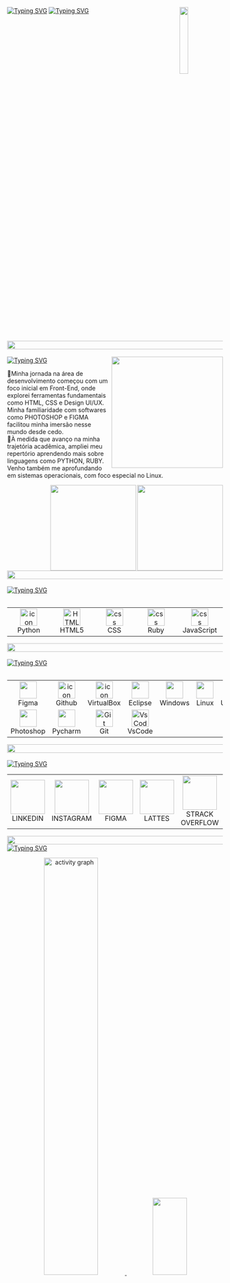 <!--Titulo & Apresentação-->
<img width="20%" align="right" src="https://github.com/JMBeling/JMBeling/assets/95389587/cba7e65e-3806-4ddf-afbe-eb8c82f6ea61">
<a href="https://git.io/typing-svg"><img src="https://readme-typing-svg.demolab.com?font=Satisfy&size=65&pause=1000&color=048EF4&random=false&width=700&height=100&lines=Ol%C3%A1%2C+sou+Jaine+Beling" alt="Typing SVG" /></a>
<a href="https://git.io/typing-svg"><img src="https://readme-typing-svg.demolab.com?font=fira+code&size=30&pause=1000&color=0482EE&random=false&width=700&lines=Desenvolvedora+Front-End;Estudante+de+Engenharia+de+Software;Ga%C3%BAcha;Desenvolvedora+Front-End" alt="Typing SVG" /></a>
<img width="1100" height="20" src="https://github.com/JMBeling/JMBeling/assets/95389587/dd4f29b1-b6ce-4f8a-a0a7-8e70e2273382">
<br>
<br>
<!--Resumo Profissional-->
<a href="https://git.io/typing-svg"><img src="https://readme-typing-svg.demolab.com?font=fira+code&size=30&pause=1000&random=false&width=700&lines=%F0%9F%9A%80Sobre+mim%3A;%F0%9F%9A%80+Resumo+Profissional%3A" alt="Typing SVG" /></a>
<img  align="right" width="260"  src="https://github.com/JMBeling/JMBeling/assets/95389587/ee4aa6e3-8c04-461c-b59f-b9a8fe8e34f1">
<p>🔹Minha jornada na área de desenvolvimento começou com um foco inicial em Front-End, onde explorei ferramentas fundamentais como HTML, CSS e Design UI/UX. Minha familiaridade com softwares como PHOTOSHOP e FIGMA facilitou minha imersão nesse mundo desde cedo.
 <br>
🔹À medida que avanço na minha trajetória acadêmica, ampliei meu repertório aprendendo mais sobre linguagens como PYTHON, RUBY. Venho também me aprofundando em sistemas operacionais, com foco especial no Linux.
 </p>
 <!--Link portfólio/currículo-->
  <a href="https://jmbeling.github.io/Portifolio_Pessoal/" target="_blank"><img  align="right" width="200"  src="https://github.com/JMBeling/JMBeling/assets/95389587/8513c691-35f1-4c92-882d-635815f4ff90"></a>
  <a href="/" target="_blank"><img  align="right" width="200"  src="https://github.com/JMBeling/JMBeling/assets/95389587/bc2b947c-dd73-4fec-aaca-e4275e039af8"></a>
  <br>
  <br>
  <br>
 <img width="1100" height="20" src="https://github.com/JMBeling/JMBeling/assets/95389587/dd4f29b1-b6ce-4f8a-a0a7-8e70e2273382">
  <br>
  <br>
  <!-- Linguagens, Frameworks e Bibliotecas-->
 <a href="https://git.io/typing-svg"><img src="https://readme-typing-svg.demolab.com?font=fira+code&size=30&pause=1000&random=false&width=900&lines=%F0%9F%9A%80+Linguagens%2C+Frameworks+e+Bibliotecas+que+utilizo%3A" alt="Typing SVG" /></a>
  <table>
    <div style="display: flex; align-items: flex-start; align: center">
    <table align="center">
      <td align="center" width="96">
        <img src="https://techstack-generator.vercel.app/python-icon.svg" alt="icon" width="40" height="40" />
        <br>Python
      </td>
   <!--<td align="center" width="96">
     <img src="https://techstack-generator.vercel.app/csharp-icon.svg" alt="icon" width="40" height="40" />
   <br>C#
       "<tr> </tr> PARA CRIAR UMA SEGUNDA LINHA"
    </td>-->
      <td align="center"  width="96">
        <img src="https://skillicons.dev/icons?i=html" width="40" height="40" alt="HTML5" />
        <br>HTML5
      </td>
      <td align="center" width="96">
        <img src="https://skillicons.dev/icons?i=css" width="40" height="40" alt="css" />
        <br>CSS
      </td>
      <td align="center" width="96">
        <img src="https://skillicons.dev/icons?i=ruby&theme=dark" width="40" height="40" alt="css" />
        <br>Ruby
      </td>
      <td align="center" width="96">
        <img src="https://cdn.jsdelivr.net/gh/devicons/devicon@latest/icons/javascript/javascript-original.svg" width="40" height="40" alt="css" />
        <br>JavaScript
      </td>
    </table>
  </table>
  <img width="1100" height="20" src="https://github.com/JMBeling/JMBeling/assets/95389587/dd4f29b1-b6ce-4f8a-a0a7-8e70e2273382">
  <br>
  <br>
   <!-- Ferramentas-->
  <a href="https://git.io/typing-svg"><img src="https://readme-typing-svg.demolab.com?font=fira+code&size=30&pause=1000&random=false&width=700&lines=%F0%9F%9A%80+Ferramentas+que+utilizo%3A" alt="Typing SVG" /></a>
  <table>
    <div style="display: flex; align-items: flex-start; align: center">
    <table align="center">
      <!--<td align="center" width="96">
       "<tr> </tr> PARA CRIAR UMA SEGUNDA LINHA"
    </td>-->
      <td align="center" width="96">
          <img src="https://skillicons.dev/icons?i=figma&theme=dark" width="40" height="40" />
          <br>Figma
        </td>
        <td align="center" width="96">
          <img src="https://techstack-generator.vercel.app/github-icon.svg" alt="icon" width="40" height="40" />
          <br>Github
        </td>
        <td align="center" width="96">
          <img src="https://github.com/JMBeling/JMBeling/assets/95389587/662b089f-545c-4ab1-a0bd-5d4da5ae4c03" alt="icon" width="40" height="40" />
          <br>VirtualBox 
        </td>
        <td align="center" width="96">
          <img src="https://skillicons.dev/icons?i=eclipse&theme=dark" width="40" height="40" />
          <br>Eclipse
        </td>
      <td align="center" width="96">
          <img src="https://skillicons.dev/icons?i=windows&theme=dark" width="40" height="40" />
          <br>Windows
        </td>
        <td align="center" width="96">
          <img src="https://skillicons.dev/icons?i=linux&theme=dark" width="40" height="40" />
          <br>Linux
        </td>
        <td align="center" width="96">
          <img src="https://skillicons.dev/icons?i=ubuntu&theme=dark" width="40" height="40" />
          <br>Ubuntu
        </td>
        </tr>
        <tr>
        <td align="center" width="96">
          <img src="https://skillicons.dev/icons?i=ps&theme=dark" width="40" height="40" />
          <br>Photoshop
        </td>
        <td align="center" width="96">
          <img src="https://skillicons.dev/icons?i=pycharm&theme=dark" width="40" height="40" />
          <br>Pycharm
        </td>
        <td align="center" width="96"> 
          <img src="https://user-images.githubusercontent.com/25181517/192108372-f71d70ac-7ae6-4c0d-8395-51d8870c2ef0.png" width="40" height="40" alt="Git" />
          <br>Git
        </td>
        <td align="center" width="96">
          <img src="https://skillicons.dev/icons?i=vscode" width="40" height="40" alt="VsCode" />
          <br>VsCode
        </td>
    </table>
  </table>
  <img width="1100" height="20" src="https://github.com/JMBeling/JMBeling/assets/95389587/dd4f29b1-b6ce-4f8a-a0a7-8e70e2273382">
  <br>
  <br>
  <!--Contato-->
  <a href="https://git.io/typing-svg"><img src="https://readme-typing-svg.demolab.com?font=fira+code&size=30&pause=1000&random=false&width=500&lines=%F0%9F%9A%80+Contato%3A" alt="Typing SVG" /></a>
  <table>
     <tr>
       <td align="center">
        <a href="https://www.linkedin.com/in/jaine-beling/" target="_blank"><img src="https://cdn.jsdelivr.net/gh/devicons/devicon@latest/icons/linkedin/linkedin-original.svg" width="80px;" /></a><br/>LINKEDIN
       </td>
       <td align="center">
        <a href="https://www.instagram.com/jm_beling/" target="_blank"><img src="https://github.com/JMBeling/JMBeling/assets/95389587/0f1b34fa-9fec-40eb-899c-a38e602bac07" width="80px;" /></a><br/>INSTAGRAM
       </td> 
       <td align="center">
        <a href="https://www.figma.com/@JMBeling" target="_blank"><img src="https://cdn.jsdelivr.net/gh/devicons/devicon@latest/icons/figma/figma-original.svg" width="80px;" /></a><br/>FIGMA
       </td> 
       <td align="center">
        <a href="https://buscatextual.cnpq.br/buscatextual/visualizacv.do?id=K1162666Y7&tokenCaptchar=03AFcWeA6DVldJjh7PW0l9fhXdlXzSzpSiAyORcPEuFI01KWQ_UFN8Tggy9KESfxsoec6My2K8ravGRXLH_Mq5lXJoRJldm3KYRvNCpgm4PBb1scttIE1b8NmykA_9ffkBZv5NYnm_ge_dk3F00tj_c31xyw0giznsxPFvk_-JO8OTpiPP90t5jOQNnsy60mnekRkNci7SS6xkVLEA4I6mUSp9yCOEH7SjiDAGTTiIruojoFN1AQv2kv6hfBOhxZxlysuGmBheS2dShQJT6knFAVojZR-AxZC5QIPF7r_zj3AXkMTD2sqvscFSppe1UI268wU7rvQLC25NsYKZiSzXv3Il4AlTADxKqKuWZkGaiTjbpBMm4JZa1iisX0YWSP9-Mfbbls6SfmufRvLI3HUZ5078_EQWcM8nNqe-aRLlIbcw4m-p-Z1gtF9dfzmnd7ltkbJbn2rs1yXgKSVyBkceFIi3VVqxhGWSbk8wumSgQAEitzLqvXPs1_oIo1zq3kGqexO9RGX3VlssQGN_ukpsvePbNNSFXKk9D2e2-GEdx_XtO2ovRC2W-WuEqqJH9CygeM8aakreEiiBH8Sr7xAd3qm2bJKin75HEhVffuZ4TKsy23cvXITpFKpJQj-n6tu81UV06HmU9ycljfDGUyrOHzMv12kQW0kXh20DQn3xy7PPakmlU8SwoZY" target="_blank"><img src="https://github.com/JMBeling/JMBeling/assets/95389587/843d691e-b19a-4264-86c0-851f79f6fa62" width="80px;" /></a><br/>LATTES
       </td>
      <td align="center">
        <a href="https://stackoverflow.com/users/25008759/jaine-beling" target="_blank"><img src="https://github.com/JMBeling/JMBeling/assets/95389587/d74b34b3-d362-4bd6-b124-74f7823e9725" width="80px;" /></a><br/>STRACK OVERFLOW
       </td> 
       <td align="center">
        <a href="https://www.skoob.com.br/usuario/1113322" target="_blank"><img src="https://github.com/JMBeling/JMBeling/assets/95389587/e5acfd7b-2077-4ed1-8f23-6534572f47e8" width="80px;" /></a><br/>SKOOB
       </td>
       <td align="center">
        <a href="https://www.behance.net/jainembeling/projects" target="_blank"><img src="https://github.com/JMBeling/JMBeling/assets/95389587/9c8a3a5c-850e-4873-a159-d85e7a015545" width="80px;" /></a><br/>BEHANCE
       </td> 
     </tr>
  </table>
  <img width="1100" height="20" src="https://github.com/JMBeling/JMBeling/assets/95389587/dd4f29b1-b6ce-4f8a-a0a7-8e70e2273382">
 <!--Gráficos-->
 <a href="https://git.io/typing-svg"><img src="https://readme-typing-svg.demolab.com?font=fira+code&size=30&pause=1000&random=false&width=500&lines=%F0%9F%9A%80+GitHub+Stats" alt="Typing SVG" /></a>
  <p align="center">
    <a href="https://github-readme-activity-graph.vercel.app/graph?username=JMBeling&theme=tokyonight&hide_border=true&hide_title=false&area=true&custom_title=Total%20contribution%20graph%20in%20all%20repo">
      <img src="https://github-readme-activity-graph.vercel.app/graph?username=JMBeling&theme=react-dark&hide_border=true&hide_title=false&area=true&custom_title=Total%20contribution%20graph%20in%20all%20repo" width="50%" alt="activity graph">
    </a>
    <a href="https://github.com/JMBeling?tab=repositories">
      <img width="40%" height="180em" src="https://github-readme-stats-eight-theta.vercel.app/api/top-langs/?username=JMBeling&theme=tokyonight&exclude_repo=KNN-Image-Classification&show_icons=true&hide_border=true&layout=compact"/>
    </a>
     <p aling="center">
    <a href="https://github.com/JMBeling?tab=repositories"><img src="https://github-readme-stats-one-bice.vercel.app/api?username=JMBeling&theme=tokyonight&show_icons=true&count_private=true&hide_border=false&role=OWNER,ORGANIZATION_MEMBER,COLLABORATOR"  width="48%"></a>  
    <a href="https://github.com/JMBeling?tab=stars"><img src="https://github-readme-streak-stats.herokuapp.com?user=JMBeling&theme=tokyonight&hide_border=false&date_format=M%20j%5B%2C%20Y%5D"  width="48%"></a>
  </p>
  </p>
  <p align="center">
    <a href="https://github.com/JMBeling/JMBeling">
       <img src="https://github-profile-trophy.vercel.app/?username=JMBeling&column=-1&theme=tokyonight&layout=compact"width="95%"/> 
  </p>
   <img width="1100" height="20" src="https://github.com/JMBeling/JMBeling/assets/95389587/dd4f29b1-b6ce-4f8a-a0a7-8e70e2273382">
   <br> 
   <br>
  <a href="https://git.io/typing-svg"><img src="https://readme-typing-svg.demolab.com?font=fira+code&size=30&pause=1000&random=false&width=500&lines=%F0%9F%9A%80+Visitantes%3A" alt="Typing SVG" /></a>
  <img src="https://profile-counter.glitch.me/JMBeling/count.svg"/>
 <img width="10%" align="right" src="https://github.com/JMBeling/JMBeling/assets/95389587/0c27b049-64d3-4d7f-b294-012165b24a24">
 <img width="10%" align="right" src="https://github.com/JMBeling/JMBeling/assets/95389587/0c27b049-64d3-4d7f-b294-012165b24a24">
 <img width="10%" align="right" src="https://github.com/JMBeling/JMBeling/assets/95389587/0c27b049-64d3-4d7f-b294-012165b24a24">
 <img width="10%" align="right" src="https://github.com/JMBeling/JMBeling/assets/95389587/0c27b049-64d3-4d7f-b294-012165b24a24">
 <img width="10%" align="right" src="https://github.com/JMBeling/JMBeling/assets/95389587/0c27b049-64d3-4d7f-b294-012165b24a24">
 

   
